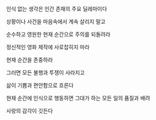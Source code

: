 인식 없는 생각은 인간 존재의 주요 딜레마이다

상황이나 사건을 마음속에서 계속 살리지 말고

순수하고 영원한 현재 순간으로 주의를 되돌려라

정신적인 영화 제작에 사로잡히지 마라

현재 순간을 존중하라

그러면 모든 불행과 투쟁이 사라지고

삶이 기쁨과 편안함으로 흐른다

현재 순간에 인식으로 행동하면 그대가 하는 모든 일의 품질과 배려

사랑의 감각이 깃든다

